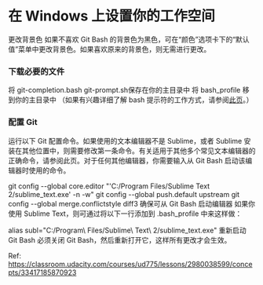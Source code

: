 # 在 Windows 上设置你的工作空间

更改背景色
如果不喜欢 Git Bash 的背景色为黑色，可在“颜色”选项卡下的“默认值”菜单中更改背景色。如果喜欢原来的背景色，则无需进行更改。

### 下载必要的文件
将 git-completion.bash git-prompt.sh保存在你的主目录中
将 bash_profile 移到你的主目录中 （如果有兴趣详细了解 bash 提示符的工作方式，请参阅[此页](https://www.cyberciti.biz/tips/howto-linux-unix-bash-shell-setup-prompt.html)。）

### 配置 Git
运行以下 Git 配置命令。如果使用的文本编辑器不是 Sublime，或者 Sublime 安装在其他位置中，则需要修改第一条命令。有关适用于其他多个常见文本编辑器的正确命令，请参阅此页。对于任何其他编辑器，你需要输入从 Git Bash 启动该编辑器时使用的命令。

git config --global core.editor "'C:/Program Files/Sublime Text 2/sublime_text.exe' -n -w"
git config --global push.default upstream
git config --global merge.conflictstyle diff3
确保可从 Git Bash 启动编辑器
如果你使用 Sublime Text，则可通过将以下一行添加到 .bash_profile 中来这样做：

alias subl="C:/Program\ Files/Sublime\ Text\ 2/sublime_text.exe"
重新启动 Git Bash
必须关闭 Git Bash，然后重新打开它，这样所有更改才会生效。

Ref:
https://classroom.udacity.com/courses/ud775/lessons/2980038599/concepts/33417185870923